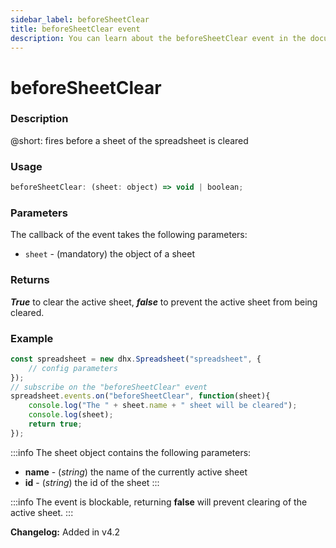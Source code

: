 ```yaml
---
sidebar_label: beforeSheetClear
title: beforeSheetClear event
description: You can learn about the beforeSheetClear event in the documentation of the DHTMLX JavaScript Spreadsheet library. Browse developer guides and API reference, try out code examples and live demos, and download a free 30-day evaluation version of DHTMLX Spreadsheet.
---
```


# beforeSheetClear

### Description

@short: fires before a sheet of the spreadsheet is cleared

### Usage

~~~jsx
beforeSheetClear: (sheet: object) => void | boolean;
~~~

### Parameters

The callback of the event takes the following parameters:

- `sheet` - (mandatory) the object of a sheet

### Returns

***True*** to clear the active sheet, ***false*** to prevent the active sheet from being cleared.

### Example

~~~jsx {5-9}
const spreadsheet = new dhx.Spreadsheet("spreadsheet", {
    // config parameters
});
// subscribe on the "beforeSheetClear" event
spreadsheet.events.on("beforeSheetClear", function(sheet){
    console.log("The " + sheet.name + " sheet will be cleared");
    console.log(sheet);
    return true;
});
~~~

:::info
The sheet object contains the following parameters:

- **name** - (*string*) the name of the currently active sheet
- **id** - (*string*) the id of the sheet
:::

:::info
The event is blockable, returning **false** will prevent clearing of the active sheet.
:::

**Changelog:** Added in v4.2

